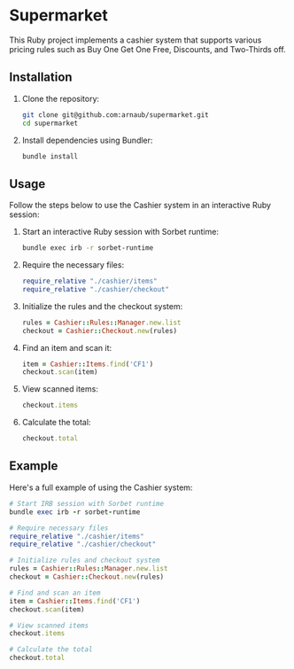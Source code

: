 # Supermarket

This Ruby project implements a cashier system that supports various pricing rules such as Buy One Get One Free, Discounts, and Two-Thirds off.

## Installation

1. Clone the repository:

   ```sh
   git clone git@github.com:arnaub/supermarket.git
   cd supermarket
   ```

2. Install dependencies using Bundler:

   ```sh
   bundle install
   ```

## Usage

Follow the steps below to use the Cashier system in an interactive Ruby session:

1. Start an interactive Ruby session with Sorbet runtime:

   ```sh
   bundle exec irb -r sorbet-runtime
   ```

2. Require the necessary files:

   ```ruby
   require_relative "./cashier/items"
   require_relative "./cashier/checkout"
   ```

3. Initialize the rules and the checkout system:

   ```ruby
   rules = Cashier::Rules::Manager.new.list
   checkout = Cashier::Checkout.new(rules)
   ```

4. Find an item and scan it:

   ```ruby
   item = Cashier::Items.find('CF1')
   checkout.scan(item)
   ```

5. View scanned items:

   ```ruby
   checkout.items
   ```

6. Calculate the total:

   ```ruby
   checkout.total
   ```

## Example

Here's a full example of using the Cashier system:

```ruby
# Start IRB session with Sorbet runtime
bundle exec irb -r sorbet-runtime

# Require necessary files
require_relative "./cashier/items"
require_relative "./cashier/checkout"

# Initialize rules and checkout system
rules = Cashier::Rules::Manager.new.list
checkout = Cashier::Checkout.new(rules)

# Find and scan an item
item = Cashier::Items.find('CF1')
checkout.scan(item)

# View scanned items
checkout.items

# Calculate the total
checkout.total
```
